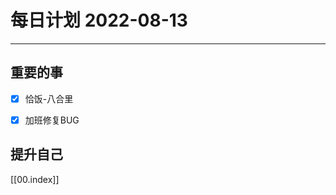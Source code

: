 #  每日计划 2022-08-13
---
## 重要的事
- [x]  恰饭-八合里
- [x]  加班修复BUG




## 提升自己

  



[[00.index]]








